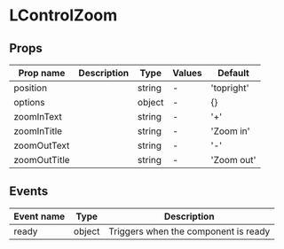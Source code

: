# LControlZoom

## Props

| Prop name    | Description | Type   | Values | Default    |
| ------------ | ----------- | ------ | ------ | ---------- |
| position     |             | string | -      | 'topright' |
| options      |             | object | -      | {}         |
| zoomInText   |             | string | -      | '+'        |
| zoomInTitle  |             | string | -      | 'Zoom in'  |
| zoomOutText  |             | string | -      | '-'        |
| zoomOutTitle |             | string | -      | 'Zoom out' |

## Events

| Event name | Type   | Description                          |
| ---------- | ------ | ------------------------------------ |
| ready      | object | Triggers when the component is ready |
